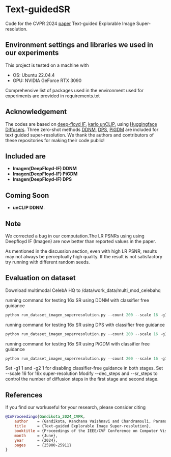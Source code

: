 # Text-guidedSR
Code for the CVPR 2024 [paper](https://openaccess.thecvf.com/content/CVPR2024/html/Gandikota_Text-guided_Explorable_Image_Super-resolution_CVPR_2024_paper.html) Text-guided Explorable Image Super-resolution.

## Environment settings and libraries we used in our experiments

This project is tested on a machine with
- OS: Ubuntu 22.04.4 
- GPU: NVIDIA GeForce RTX 3090 

Comprehensive list of packages used in the environment used for experiments are provided in requirements.txt

## Acknowledgement
The codes are based on [deep-floyd IF](https://github.com/deep-floyd/IF), [karlo unCLIP](https://github.com/kakaobrain/karlo), using [Huggingface Diffusers](https://github.com/huggingface/diffusers). Three zero-shot methods [DDNM](https://github.com/wyhuai/DDNM), [DPS](https://github.com/DPS2022/diffusion-posterior-sampling), [PiGDM](https://github.com/NVlabs/RED-diff) are included for text guided super-resolution.
We thank the authors and contributors of these repositories for making their code public!

## Included are
- **Imagen(DeepFloyd-IF) DDNM**
- **Imagen(DeepFloyd-IF) PiGDM**
- **Imagen(DeepFloyd-IF) DPS**

## Coming Soon
- **unCLIP DDNM**.

## Note
We corrected a bug in our computation.The LR PSNRs using using Deepfloyd IF (Imagen) are now better than reported values in the paper.

As mentioned in the discussion section, even with high LR PSNR, results may not always be perceptually high quality. If the result is not satisfactory try running with different random seeds.

## Evaluation on dataset
Download multimodal CelebA HQ to /data/work_data/multi_mod_celebahq


running command for testing 16x SR using  DDNM with classifier free guidance 
```python
python run_dataset_imagen_superresolution.py --count 200 --scale 16 -g1 7 -g2 4 --run 3 --algo ddnm
```

running command for testing 16x SR using  DPS with classifier free guidance 
```python
python run_dataset_imagen_superresolution.py --count 200 --scale 16 -g1 7 -g2 4 --algo dps --dps_scale 0.5 --dec_steps 250 --sr_steps 100 --start_time 100 --run 1
```

running command for testing 16x SR using  PiGDM with classifier free guidance 
```python
python run_dataset_imagen_superresolution.py --count 200 --scale 16 -g1 7 -g2 4 --algo pigdm --dps_scale 0.5 --dec_steps 250 --sr_steps 100 --start_time 100 --run 1
```

Set -g1 1 and -g2 1 for disabling classifier-free guidance in both stages. 
Set --scale 16 for 16x super-resolution
Modify --dec_steps and --sr_steps to control the number of diffusion steps in the first stage and second stage.




## References
If you find our workuseful for your research, please consider citing
```bib
@InProceedings{Gandikota_2024_CVPR,
    author    = {Gandikota, Kanchana Vaishnavi and Chandramouli, Paramanand},
    title     = {Text-guided Explorable Image Super-resolution},
    booktitle = {Proceedings of the IEEE/CVF Conference on Computer Vision and Pattern Recognition (CVPR)},
    month     = {June},
    year      = {2024},
    pages     = {25900-25911}
}

```


